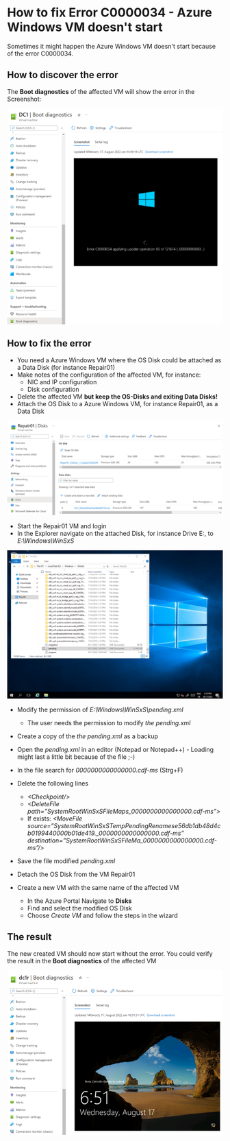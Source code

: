 # How to fix Error C0000034 - Azure Windows VM doesn't start

Sometimes it might happen the Azure Windows VM doesn't start because of the error C0000034.

## How to discover the error
The **Boot diagnostics** of the affected VM will show the error in the Screenshot:

![Boot diagnostics - error C0000034](assets/errorC0000034.png)

## How to fix the error
- You need a Azure Windows VM where the OS Disk could be attached as a Data Disk (for instance Repair01)
- Make notes of the configuration of the affected VM, for instance:
  - NIC and IP configuration
  - Disk configuration
- Delete the affected VM **but keep the OS-Disks and exiting Data Disks!**
- Attach the OS Disk to a Azure Windows VM, for instance Repair01, as a Data Disk

![Attach Disk](assets/attachDisk2Repair01.png)

- Start the Repair01 VM and login
- In the Explorer navigate on the attached Disk, for instance Drive E:, to *E:\Windows\WinSxS*

![Pending.xml](assets/pendingxml.png)

- Modify the permission of *E:\Windows\WinSxS\pending.xml*
  - The user needs the permission to modify *the pending.xml*
- Create a copy of the *the pending.xml* as a backup
- Open the *pending.xml* in an editor (Notepad or Notepad++) - Loading might last a little bit because of the file ;-)
- In the file search for *0000000000000000.cdf-ms* (Strg+F)
- Delete the following lines
  - *\<Checkpoint/\>*
  - *\<DeleteFile path=”SystemRootWinSxSFileMaps_0000000000000000.cdf-ms”\>*
  - If exists: *\<MoveFile source=”SystemRootWinSxSTempPendingRenamese56db1db48d4cb0199440000b01de419._0000000000000000.cdf-ms” destination=”SystemRootWinSxSFileMa_0000000000000000.cdf-ms”/\>*
-  Save the file modified *pending.xml*

- Detach the OS Disk from the VM Repair01

- Create a new VM with the same name of the affected VM
  - In the Azure Portal Navigate to **Disks**
  - Find and select the modified OS Disk
  - Choose *Create VM* and follow the steps in the wizard

## The result
The new created VM should now start without the error.
You could verify the result in the **Boot diagnostics** of the affected VM 

![Repaired VM](assets/repairedDC1.png)
